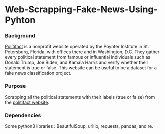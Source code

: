 # Web-Scrapping-Fake-News-Using-Pyhton

### Background
[Politifact](https://www.politifact.com/factchecks/list/) is a nonprofit website operated by the Poynter Institute in St. Petersburg, Florida, with offices there and in Washington, D.C. They gather every political statement from famous or influential individuals such as Donald Trump, Joe Biden, and Kamala Harris and verify whether their statement is true or false. This website can be useful to be a dataset for a fake news classification project.

### Purpose
Scrapping all the political statements with their labels (true or false) from the [politifact website](https://www.politifact.com/factchecks/list/).

### Dependencies
Some python3 libraries : BeautifulSoup, urllib, requests, pandas, and re.
